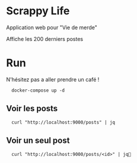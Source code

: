 # Scrappy Life

Application web pour "Vie de merde"

Affiche les 200 derniers postes

# Run

N'hésitez pas a aller prendre un café !

      docker-compose up -d

## Voir les posts

      curl "http://localhost:9000/posts" | jq
      
## Voir un seul post
      
      curl "http://localhost:9000/posts/<id>" | jq
